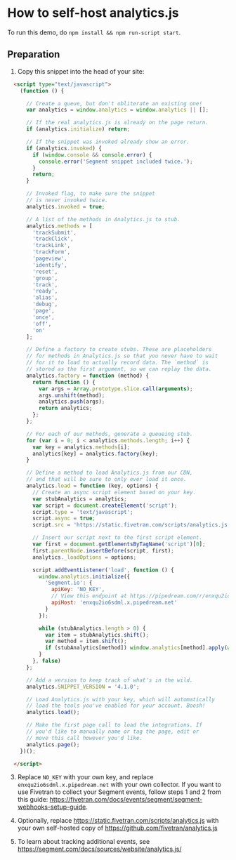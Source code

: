 # How to self-host analytics.js

To run this demo, do `npm install && npm run-script start`.

## Preparation

1. Copy this snippet into the head of your site:

```html
  <script type="text/javascript">
    (function () {

      // Create a queue, but don't obliterate an existing one!
      var analytics = window.analytics = window.analytics || [];

      // If the real analytics.js is already on the page return.
      if (analytics.initialize) return;

      // If the snippet was invoked already show an error.
      if (analytics.invoked) {
        if (window.console && console.error) {
          console.error('Segment snippet included twice.');
        }
        return;
      }

      // Invoked flag, to make sure the snippet
      // is never invoked twice.
      analytics.invoked = true;

      // A list of the methods in Analytics.js to stub.
      analytics.methods = [
        'trackSubmit',
        'trackClick',
        'trackLink',
        'trackForm',
        'pageview',
        'identify',
        'reset',
        'group',
        'track',
        'ready',
        'alias',
        'debug',
        'page',
        'once',
        'off',
        'on'
      ];

      // Define a factory to create stubs. These are placeholders
      // for methods in Analytics.js so that you never have to wait
      // for it to load to actually record data. The `method` is
      // stored as the first argument, so we can replay the data.
      analytics.factory = function (method) {
        return function () {
          var args = Array.prototype.slice.call(arguments);
          args.unshift(method);
          analytics.push(args);
          return analytics;
        };
      };

      // For each of our methods, generate a queueing stub.
      for (var i = 0; i < analytics.methods.length; i++) {
        var key = analytics.methods[i];
        analytics[key] = analytics.factory(key);
      }

      // Define a method to load Analytics.js from our CDN,
      // and that will be sure to only ever load it once.
      analytics.load = function (key, options) {
        // Create an async script element based on your key.
        var stubAnalytics = analytics;
        var script = document.createElement('script');
        script.type = 'text/javascript';
        script.async = true;
        script.src = 'https://static.fivetran.com/scripts/analytics.js';

        // Insert our script next to the first script element.
        var first = document.getElementsByTagName('script')[0];
        first.parentNode.insertBefore(script, first);
        analytics._loadOptions = options;

        script.addEventListener('load', function () {
          window.analytics.initialize({
            'Segment.io': {
              apiKey: 'NO_KEY',
              // View this endpoint at https://pipedream.com/r/enxqu2io6sdml
              apiHost: 'enxqu2io6sdml.x.pipedream.net'
            }
          });

          while (stubAnalytics.length > 0) {
            var item = stubAnalytics.shift();
            var method = item.shift();
            if (stubAnalytics[method]) window.analytics[method].apply(window.analytics, item);
          }
        }, false)
      };

      // Add a version to keep track of what's in the wild.
      analytics.SNIPPET_VERSION = '4.1.0';

      // Load Analytics.js with your key, which will automatically
      // load the tools you've enabled for your account. Boosh!
      analytics.load();

      // Make the first page call to load the integrations. If
      // you'd like to manually name or tag the page, edit or
      // move this call however you'd like.
      analytics.page();
    })();

  </script>
```

3. Replace `NO_KEY` with your own key, and replace `enxqu2io6sdml.x.pipedream.net` with your own collector. If you want to use Fivetran to collect your Segment events, follow steps 1 and 2 from this guide: https://fivetran.com/docs/events/segment/segment-webhooks-setup-guide.

4. Optionally, replace https://static.fivetran.com/scripts/analytics.js with your own self-hosted copy of https://github.com/fivetran/analytics.js

5. To learn about tracking additional events, see https://segment.com/docs/sources/website/analytics.js/
